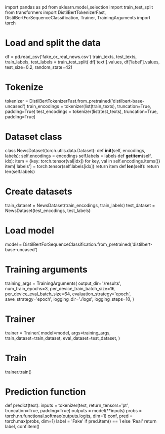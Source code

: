 import pandas as pd
from sklearn.model_selection import train_test_split
from transformers import DistilBertTokenizerFast, DistilBertForSequenceClassification, Trainer, TrainingArguments
import torch

# Load and split the data
df = pd.read_csv('fake_or_real_news.csv')
train_texts, test_texts, train_labels, test_labels = train_test_split(
    df['text'].values, df['label'].values, test_size=0.2, random_state=42)

# Tokenize
tokenizer = DistilBertTokenizerFast.from_pretrained('distilbert-base-uncased')
train_encodings = tokenizer(list(train_texts), truncation=True, padding=True)
test_encodings = tokenizer(list(test_texts), truncation=True, padding=True)

# Dataset class
class NewsDataset(torch.utils.data.Dataset):
    def __init__(self, encodings, labels):
        self.encodings = encodings
        self.labels = labels
    def __getitem__(self, idx):
        item = {key: torch.tensor(val[idx]) for key, val in self.encodings.items()}
        item['labels'] = torch.tensor(self.labels[idx])
        return item
    def __len__(self):
        return len(self.labels)

# Create datasets
train_dataset = NewsDataset(train_encodings, train_labels)
test_dataset = NewsDataset(test_encodings, test_labels)

# Load model
model = DistilBertForSequenceClassification.from_pretrained('distilbert-base-uncased')

# Training arguments
training_args = TrainingArguments(
    output_dir='./results',
    num_train_epochs=3,
    per_device_train_batch_size=16,
    per_device_eval_batch_size=64,
    evaluation_strategy='epoch',
    save_strategy='epoch',
    logging_dir='./logs',
    logging_steps=10,
)

# Trainer
trainer = Trainer(
    model=model,
    args=training_args,
    train_dataset=train_dataset,
    eval_dataset=test_dataset,
)

# Train
trainer.train()

# Prediction function
def predict(text):
    inputs = tokenizer(text, return_tensors='pt', truncation=True, padding=True)
    outputs = model(**inputs)
    probs = torch.nn.functional.softmax(outputs.logits, dim=1)
    conf, pred = torch.max(probs, dim=1)
    label = 'Fake' if pred.item() == 1 else 'Real'
    return label, conf.item()
